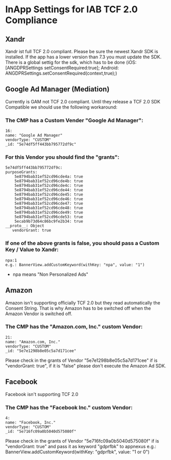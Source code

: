# InApp Settings for IAB TCF 2.0 Compliance 

## Xandr
Xandr ist full TCF 2.0 compliant. Please be sure the newest Xandr SDK is installed. If the app has a lower version than 7.3 you must update the SDK. There is a global settig for the sdk, which has to be done (iOS: [ANGDPRSettings setConsentRequired:true]; Android: ANGDPRSettings.setConsentRequired(context,true);)

## Google Ad Manager (Mediation)
Currently is GAM not TCF 2.0 compliant. Until they release a TCF 2.0 SDK Compatible we should use the following workaround:

### The CMP has a Custom Vender "Google Ad Manager":

```
16:
name: "Google Ad Manager"
vendorType: "CUSTOM"
_id: "5e74df5ff443bb795772df9c"
```

### For this Vendor you should find the "grants":

```
5e74df5ff443bb795772df9c:
purposeGrants:
    5e8794bab31ef52cd96cde4a: true
    5e8794bab31ef52cd96cde4b: true
    5e8794bab31ef52cd96cde4c: true
    5e8794bab31ef52cd96cde44: true
    5e8794bab31ef52cd96cde45: true
    5e8794bab31ef52cd96cde46: true
    5e8794bab31ef52cd96cde47: true
    5e8794bab31ef52cd96cde48: true
    5e8794bab31ef52cd96cde49: true
    5e8794bab31ef52cd96cde53: true
    5ecab9b73d64c86bc9fe2b34: true
__proto__: Object
   vendorGrant: true
```

### If one of the above grants is false, you should pass a Custom Key / Value to Xandr:

```
npa:1
e.g.: BannerView.addCustomKeyword(withKey: "npa", value: "1")
```

* npa means "Non Personalized Ads"

## Amazon
Amazon isn't supporting officially TCF 2.0 but they read automatically the Consent String. That is why Amazon has to be switched off when the Amazon Vendor is switched off.

### The CMP has the "Amazon.com, Inc." custom Vendor:

```
21:
name: "Amazon.com, Inc."
vendorType: "CUSTOM"
_id: "5e7e1298b8e05c5a7d171cee"
```

Please check in the grants of Vendor "5e7e1298b8e05c5a7d171cee" if is "vendorGrant: true", if it is "false" please don't execute the Amazon Ad SDK.

## Facebook
Facebook isn't supporting  TCF 2.0

### The CMP has the "Facebook Inc." custom Vendor:

```
4:
name: "Facebook, Inc."
vendorType: "CUSTOM"
_id: "5e716fc09a0b5040d575080f"
```

Please check in the grants of Vendor "5e716fc09a0b5040d575080f" if is "vendorGrant: true" and pass it as keyword "gdprfbk" to appnexus e.g.: BannerView.addCustomKeyword(withKey: "gdprfbk", value: "1 or 0")
